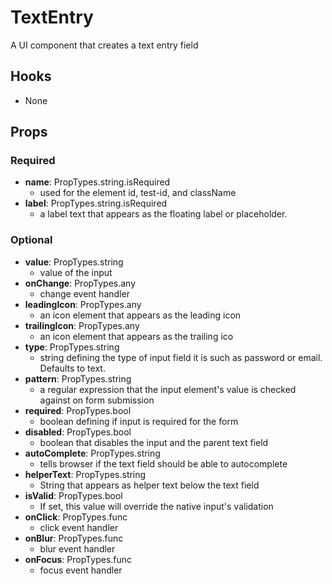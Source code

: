 # TextEntry

A UI component that creates a text entry field

## Hooks

- None

## Props

### Required

- **name**: PropTypes.string.isRequired
  - used for the element id, test-id, and className
- **label**: PropTypes.string.isRequired
  - a label text that appears as the floating label or placeholder.

### Optional

- **value**: PropTypes.string
  - value of the input
- **onChange**: PropTypes.any
  - change event handler
- **leadingIcon**: PropTypes.any
  - an icon element that appears as the leading icon
- **trailingIcon**: PropTypes.any
  - an icon element that appears as the trailing ico
- **type**: PropTypes.string
  - string defining the type of input field it is such as password or email. Defaults to text.
- **pattern**: PropTypes.string
  - a regular expression that the input element's value is checked against on form submission
- **required**: PropTypes.bool
  - boolean defining if input is required for the form
- **disabled**: PropTypes.bool
  - boolean that disables the input and the parent text field
- **autoComplete**: PropTypes.string
  - tells browser if the text field should be able to autocomplete
- **helperText**: PropTypes.string
  - String that appears as helper text below the text field
- **isValid**: PropTypes.bool
  - If set, this value will override the native input's validation
- **onClick**: PropTypes.func
  - click event handler
- **onBlur**: PropTypes.func
  - blur event handler
- **onFocus**: PropTypes.func
  - focus event handler
